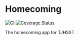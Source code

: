 # Homecoming

[![CI](https://github.com/tjcsl/homecoming/actions/workflows/ci.yml/badge.svg?branch=master&event=push)](https://github.com/tjcsl/homecoming/actions/workflows/ci.yml)
[![Coverage Status](https://coveralls.io/repos/github/tjcsl/homecoming/badge.svg?branch=master)](https://coveralls.io/github/tjcsl/homecoming?branch=master)

The homecoming app for TJHSST.
